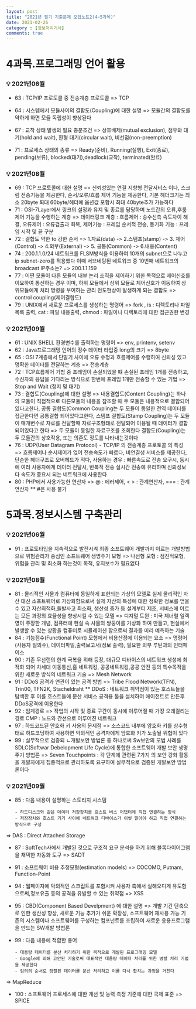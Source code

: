 ```yaml
---
layout: post
title: "2021년 필기 기출문제 오답노트2(4~5과목)"
date: 2021-02-26
category : [정보처리기사]
comments: true
---
```

# 4과목.프로그래밍 언어 활용

### 💡 2021년06월 

- 63 : TCP/IP 프로토콜 중 전송계층 프로토콜
=> TCP

- 64 : 시스템에서 모듈사이의 결합도(Coupling)에 대한 설명
=> 모듈간의 결합도를 약하게 하면 모듈 독립성이 향상된다
- 67 : 교착 상태 발생의 필요 충분조건
=> 상호배제(mutual exclusion), 점유와 대기(hold and wait), 환형 대기(circular wait), 비선점(non-preemption)
- 71 : 프로세스 상태의 종류
=> Ready(준비), Running(실행), Exit(종료), pending(보류), blocked(대기),deadlock(교착), terminated(완료)

### 💡 2021년08월 

- 69 : TCP 프로토콜에 대한 설명
=> 신뢰성있는 연결 지향형 전달서비스 이다, 스크림 전송기능을 제공한다, 순서/오류/흐름 제어 기능을 제공한다,
기본 헤더크기는 최소 20byte 푀대 60byte/헤더에 옵션값 포함시 최대 40byte추가 가능하다
- 71 : OSI-7Layer에서 링크의 설정과 유지 및 종료를 담당하며 노드간의 오류,후룸 제어 기능을 수행하는 계층
=> 데이터링크 계층 : 흐름제어 : 송수신측 속도차이 해결, 오류제어 : 오류검출과 회복,
제어기능 : 프레임 순서적 전송, 동기화 기능 : 프레임 시작 및 끝 구분
- 72 : 결합도 약한 to  강한 순서
=> 1.자료(data) -> 2.스탬프(stamp) -> 3. 제어(Control) -> 4.외부(External) -> 5. 공통(Common) -> 6.내용(Content) 
- 74 : 200.1.1.0/24 네트워크를 FLSM방식을 이용하여 10개의 subnet으로 나누고 ip subnet-zero를 적용했다
이때 서브네팅된 네트워크 중 10번째 네트워크의 broadcast IP주소는?
=> 200.1.1.159
- 77 : 어떤 모듈이 다른 모듈의 내부 논리 조직을 제어하기 위한 목적으로 제어신호를 이요하여 통신하는 경우 이며,
하위 모듈에서 상위 모듈로 제어신호가 이동하여 상위모듈에게 처리 명령을 부여하는 관리 전도현상이 발생하게 되는 결합도
=> control coupling(제어결합도)
- 79 : UNIX에서 새로운 프로세스를 생성하는 명령어
=> fork , is : 디렉토리나 파일목록 출력, cat : 파일 내용출력, chmod : 파일이나 디렉토리에 대한 접근권한 변경

### 💡 2021년09월 
- 61 : UNIX SHELL 환경변수를 출력하는 명령어
=> env, printenv, setenv
- 62 : Java프로그래밍 언어의 정수 데이터 타입중 long의 크기
=> 8byte
- 65 : OSI 7계층에서 단말기 사이에 오류 수정과 흐름제어를 수행하여 신뢰성 있고 명확한 데이터를 전달하는 계층
=> 전송계층
- 72 : TCP흐름제어 기법 중 프레임이 손실되었을 떄 손실된 프레임 1개를 전송하고,
수신자의 응답을 기다리는 방식으로 한번에 프레임 1개만 전송할 수 있는 기법
=> Stop and Wait (정지 및 대기)
- 73 : 결합도(Coupling)에 대한 설명
=> 내용결합도(Content Coupling)는 하나의 모듈이 직접적으로 다른모듈의 내용을 참조할 때
 두 모듈은 내용적으로 결합되어 있다고한다,
 공통 결합도(Common Coupling는 두 모듈이 동일한 전역 데이터를 접근한다면 공통결합 되어있다고한다,
 스탬프 결합도(Stamp Coupling)는 두 모듈이 매개변수로 자료를 전달할때
 자료구조형태로 전달되어 이용될 때 데이터가 결합되어있다고 한다 => 두 모듈이 동일한 자료구조를 조회한다
 결합도(Coupling)는 두 모듈간의 상호작용, 또는 의존도 정도를 나타내는것이다
 - 76 : UDP(User Datagram Protocol) - TCP/IP 의 전송계층 프로토콜 의 특성
 => 흐름제어나 순서제어가 없어 전송속도가 빠르다, 비연결성 서비스를 제공한다,
 단순한 헤더구조로 오버헤드가 적다, 
 사용하는 경우 : 빠른속도로 전송 요구시, 동시에 여러 사용자에게 데이터 전달시, 반복적 전송
 실시간 전송에 유리하며 신뢰성보다 속도가 중요시 되는 네트워크에 사용한다
 - 80 : PHP에서 사용가능한 연산자
 => @ : 에러제어, < > : 관계연산자, === : 관계연산자
 ** #은 사용 불가

# 5과목.정보시스템 구축관리


### 💡 2021년06월 

- 91 : 프로토타입을 지속적으로 발전시켜 최종 소프트웨어 개발까지 이르는 개발방법으로 위험관리가 중심인 소프트웨어 생명주기 모형
=> 나선형 모형 : 점진적모형, 위험을 관리 및 최소화 하는것이 목적, 유지보수가 필요없다

### 💡 2021년08월 

- 81 : 물리적인 사물과 컴퓨터에 동일하게 표현되는 가상의 모델로 실제 물리적인 자산 대신 소프트웨어로 가상화함으로써
 실제 자산의 특성에 대한 정확한 정보를 얻을 수 있고 자산최적화,돌발사고 최소화, 생산성 증가 등 설계부터 제조, 서비스에
 이르는 모든 과정의 효율성을 향상시킬 수 있는 모델
 => 디지털 트윈 : 미국 제너럴 일렉영이 주장한 개념, 컴퓨터에 현실 속 사물의 쌍둥이를 가상화 하여 만들고,
  현실에서 발생할 수 있는 상황을 컴퓨터로 시뮬레이션 함으로써 결과를 미리 예측하는 기술
- 84 : 기능점수(Functional Point) 모형에서 비용산정에 이용되는 요소
=> 명령어(사용자 질의수), 데이터파일,출력보고서(정보 출력), 필요한 외부 루틴과의 인터페이스 
- 90 : 기존 무선랜의 한계 극복을 위해 등장, 대규모 디바이스의 네트워크 생성에 최적화 되어 차세대 이동통신,홈 네트워킹,
공공네트워킹,공공 안전 등의 특수목적을 위한 새로운 방식의 네트워크 기술
=> Mesh Network
- 91 : DDoS 공격과 연관이 있는 공격 방법
=> Tribe Flood Network(TFN), Trin00, TFN2K, Stacheldraht
** DDoS : 네트워크 취약점이 있는 호스트들을 탐색한 후 이를 호스트들에 분산 서비스 공격용 툴을 설치하여 
에이전트로 만든후 DDoS공격에 이용한다
- 92 : 임계경로
=> 작업의 시작 및 종료 구간이 동시에 이루어질 때 가장 오래걸리는 경로
CMP : 노드와 간선으로 이루어진 네트워크
- 97 : 하드코드된 안호화 키 사용의 문제점
=> 소스코드 내부에 암호화 키를 상수형태로 하드코딩하여 사용하면 악의적인 공격자에게 암호화 키가 노출될 위협이 있다
- 99 : 실무적으로 검증되 ㄴ개발보안 방법론 중 하나로써 Sw보안의 모범 사례를 SDLC(Softwar Debelopment Life Cycle)에
통합한 소프트웨어 개발 보안 생명주기 방법론
=> Seven Touchpoints : 각 단계에 관련된 7가지 의 보안 강화 활동을 개발자에게 집중적으로 관리하도록 요구하여
실무적으로 검증된 개발보안 방법론이다

### 💡 2021년09월 

- 85 : 다음 내용이 설명하는 스토리지 시스템

      - 하드디스크와 같은 데이터 저장장치를 호스트 버스 어댑터에 직접 연결하는 방식
      - 저장장치와 호스트 기기 사이에 네트워크 디바이스가 이씾 말아야 하고 직접 연결하는 방식으로 구성
=> DAS : Direct Attached Storage

- 87 : SoftTech사에서 개발된 것으로 구조적 요구 분석을 하기 위해 블록다이어그램을 채택한 자동화 도구
=> SADT
- 91 : 소프트웨어 비용 추정모형(estimation models) 
=> COCOMO, Putnam, Function-Point
- 94 : 웹페이지에 악의적인 스크립트를 포함시켜 사용자 측에서 실해오디게 유도함으로써,정보유출 등의 공격을 유발할 수 있는 취약점
=> XSS
- 95 : CBD(Component Based Develpment) 에 대한 설명
=> 개발  기간 단축으로 인한 생산성 향상, 새로운 기능 추가가 쉬운 확장성, 소프트웨어 재사용 가능
기존의 시스템이나 소프트웨어를 구성하는 컴포넌트를 조립하여 새로운 응용프로그램을 만드는 SW개발 방법론
- 99 : 다음 내용에 적합한 용어

      - 대용량 데이터를 분산 처리하기 위한 목적으로 개발된 프로그래밍 모델
      - Google에 의해 고안된 기술로써 대표적인 대용량 데이터 처리를 위한 병렬 처리 기법을 제공한다
      - 임의의 순서로 정렬된 데이터를 분산 처리하고 이를 다시 합치는 과정을 거친다
=> MapReduce
- 100 : 소프트웨어 프로세스에 대한 개선 및 능력 측정 기준에 대한 국제 표준
=> SPICE
